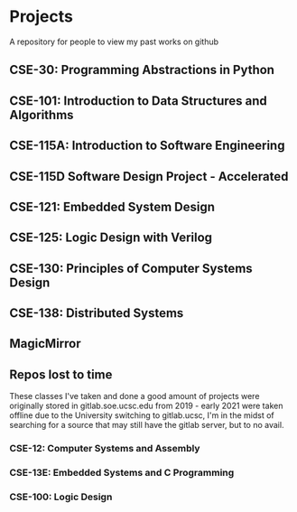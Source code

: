# Projects
A repository for people to view my past works on github
## CSE-30: Programming Abstractions in Python
## CSE-101: Introduction to Data Structures and Algorithms
## CSE-115A: Introduction to Software Engineering
## CSE-115D Software Design Project - Accelerated
## CSE-121: Embedded System Design
## CSE-125: Logic Design with Verilog
## CSE-130: Principles of Computer Systems Design
## CSE-138: Distributed Systems
## MagicMirror

## Repos lost to time
These classes I've taken and done a good amount of projects were originally stored in gitlab.soe.ucsc.edu from 2019 - early 2021 were taken offline due to the University switching to gitlab.ucsc, I'm in the midst of searching for a source that may still have the gitlab server, but to no avail.
### CSE-12: Computer Systems and Assembly
### CSE-13E: Embedded Systems and C Programming
### CSE-100: Logic Design
###
